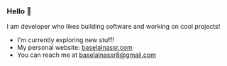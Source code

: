 ### Hello 👋

I am developer who likes building software and working on cool projects!

- I'm currently exploring new stuff!
- My personal website: [baselalnassr.com](https://www.baselalnassr.com/)
- You can reach me at [baselalnassr8@gmail.com](mailto:baselalnassr8@gmail.com)
